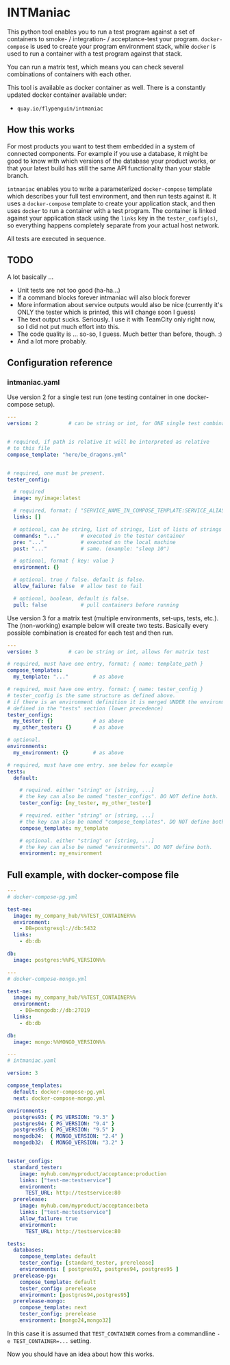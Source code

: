 # INTManiac

This python tool enables you to run a test program against a set of containers to smoke- / integration- / acceptance-test your program. `docker-compose` is used to create your program environment stack, while `docker` is used to run a container with a test program against that stack.

You can run a matrix test, which means you can check several combinations of containers with each other.

This tool is available as docker container as well. There is a constantly updated docker container available under:

* `quay.io/flypenguin/intmaniac`


## How this works

For most products you want to test them embedded in a system of connected components. For example if you use a database, it might be good to know with which versions of the database your product works, or that your latest build has still the same API functionality than your stable branch.

`intmaniac` enables you to write a parameterized `docker-compose` template which describes your full test environment, and then run tests against it. It uses a `docker-compose` template to create your application stack, and then uses `docker` to run a container with a test program. The container is linked against your application stack using the `links` key in the `tester_config(s)`, so everything happens completely separate from your actual host network.

All tests are executed in sequence.


## TODO

A lot basically ...

* Unit tests are not too good (ha-ha...)
* If a command blocks forever intmaniac will also block forever
* More information about service outputs would also be nice (currently it's ONLY the tester which is printed, this will change soon I guess)
* The text output sucks. Seriously. I use it with TeamCity only right now, so I did not put much effort into this.
* The code quality is ... so-so, I guess. Much better than before, though. :)
* And a lot more probably.


## Configuration reference


### intmaniac.yaml

Use version 2 for a single test run (one testing container in one docker-compose setup).

```yaml
---
version: 2          # can be string or int, for ONE single test combination


# required, if path is relative it will be interpreted as relative
# to this file
compose_template: "here/be_dragons.yml"


# required, one must be present.
tester_config:

  # required
  image: my/image:latest

  # required, format: [ "SERVICE_NAME_IN_COMPOSE_TEMPLATE:SERVICE_ALIAS", ... ]
  links: []

  # optional, can be string, list of strings, list of lists of strings
  commands: "..."       # executed in the tester container
  pre: "..."            # executed on the local machine
  post: "..."           # same. (example: "sleep 10")

  # optional, format { key: value }
  environment: {}

  # optional. true / false. default is false.
  allow_failure: false  # allow test to fail

  # optional, boolean, default is false.
  pull: false           # pull containers before running
```

Use version 3 for a matrix test (multiple environments, set-ups, tests, etc.). The (non-working) example below will create two tests. Basically every possible combination is created for each test and then run.

```yaml
---
version: 3          # can be string or int, allows for matrix test

# required, must have one entry, format: { name: template_path }
compose_templates:
  my_template: "..."        # as above

# required, must have one entry. format: { name: tester_config }
# tester_config is the same structure as defined above.
# if there is an environment definition it is merged UNDER the environment
# defined in the "tests" section (lower precedence)
tester_configs:
  my_tester: {}             # as above
  my_other_tester: {}       # as above

# optional.
environments:
  my_environment: {}        # as above

# required, must have one entry. see below for example
tests:
  default:

    # required. either "string" or [string, ...]
    # the key can also be named "tester_configs". DO NOT define both.
    tester_config: [my_tester, my_other_tester]

    # required. either "string" or [string, ...]
    # the key can also be named "compose_templates". DO NOT define both.
    compose_template: my_template

    # optional. either "string" or [string, ...]
    # the key can also be named "environments". DO NOT define both.
    environment: my_environment
```

## Full example, with docker-compose file

```yaml
---
# docker-compose-pg.yml

test-me:
  image: my_company_hub/%%TEST_CONTAINER%%
  environment:
    - DB=postgresql://db:5432
  links:
    - db:db

db:
  image: postgres:%%PG_VERSION%%

---
# docker-compose-mongo.yml

test-me:
  image: my_company_hub/%%TEST_CONTAINER%%
  environment:
    - DB=mongodb://db:27019
  links:
    - db:db

db:
  image: mongo:%%MONGO_VERSION%%

---
# intmaniac.yaml

version: 3

compose_templates:
  default: docker-compose-pg.yml
  next: docker-compose-mongo.yml

environments:
  postgres93: { PG_VERSION: "9.3" }
  postgres94: { PG_VERSION: "9.4" }
  postgres95: { PG_VERSION: "9.5" }
  mongodb24:  { MONGO_VERSION: "2.4" }
  mongodb32:  { MONGO_VERSION: "3.2" }


tester_configs:
  standard_tester:
    image: myhub.com/myproduct/acceptance:production
    links: ["test-me:testservice"]
    environment:
      TEST_URL: http://testservice:80
  prerelease:
    image: myhub.com/myproduct/acceptance:beta
    links: ["test-me:testservice"]
    allow_failure: true
    environment:
      TEST_URL: http://testservice:80

tests:
  databases:
    compose_template: default
    tester_config: [standard_tester, prerelease]
    environments: [ postgres93, postgres94, postgres95 ]
  prerelease-pg:
    compose_template: default
    tester_config: prerelease
    environment: [postgres94,postgres95]
  prerelease-mongo:
    compose_template: next
    tester_config: prerelease
    environment: [mongo24,mongo32]
```
In this case it is assumed that `TEST_CONTAINER` comes from a commandline `-e TEST_CONTAINER=...` setting.

Now you should have an idea about how this works.